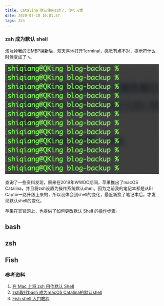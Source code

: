 ```yaml
---
title: Catalina 默认使用zsh了，你可习惯
date: 2020-07-18 10:01:57
tags: Zsh
---
```


### zsh 成为默认 shell

淘汰掉我的旧MBP换新后，欢天喜地打开Terminal，感觉有点不对，提示符什么时候变成了 `%`。

![image-20200718223437348](20200718-zsh-and-bash/image-20200718223437348.png)

查询了一些资料发现，原来在2019年WWDC期间，苹果推出了macOS Catalina，并且将zsh设置为操作系统默认shell。因为之前我的笔记本都是从EI Captin一路升级上来的，所以没体会到shell的变化，最近新换了笔记本后，才发现默认shell的变化。

苹果在其官网上，也提供了如何更改默认 Shell 的[操作步骤](https://support.apple.com/zh-cn/HT208050)。

## bash



## zsh



## Fish

### 参考资料

1. [在 Mac 上将 zsh 用作默认 Shell](https://support.apple.com/zh-cn/HT208050)
2. [zsh取代bash 成为macOS Catalina的默认shell](https://www.cnbeta.com/articles/tech/853837.htm)
3. [Fish shell 入门教程](http://www.ruanyifeng.com/blog/2017/05/fish_shell.html)

